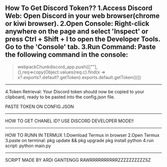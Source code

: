How To Get Discord Token??
1.Access Discord Web:
Open Discord in your web browser(chrome or kiwi browser).
2.Open Console:
Right-click anywhere on the page and select 'Inspect' or press Ctrl + Shift + I to open the Developer Tools. Go to the 'Console' tab.
3.Run Command:
Paste the following command in the console: 
------------------------------------------
>webpackChunkdiscord_app.push([[""],{},req=>copy(Object.values(req.c).find(x => x?.exports?.default?.getToken).exports.default.getToken())])
------------------------------------------
4.Token Retrieval:
Your Discord token should now be copied to your clipboard, ready to be pasted into the config.json file.

PASTE TOKEN ON CONFIG.JSON

-----------------------------------------------------------------------------------

HOW TO GET CHANEL ID?
USE DISCORD DEVELOPER MODE!!

-----------------------------------------------------------------------------------

HOW TO RUNN IN TERMUX
1.Download Termux in browser
2.Open Termux
3.paste on terminal:
pkg update && pkg upgrade
pkg install python
4.run script:
python main.py

-----------------------------------------------------------------------------------

SCRIPT MADE BY ARDI GANTENGG RAWRRRRRRRRRRZZZZZZZZZZSZ
